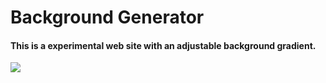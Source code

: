 <h1>Background Generator</h1>
<h4>This is a experimental web site with an adjustable background gradient.</h4>
<img src = "https://github.com/ulascanonder/Background-Generator/assets/103257323/21ea96d0-6e11-469b-9e2d-7cada0cfc094">

